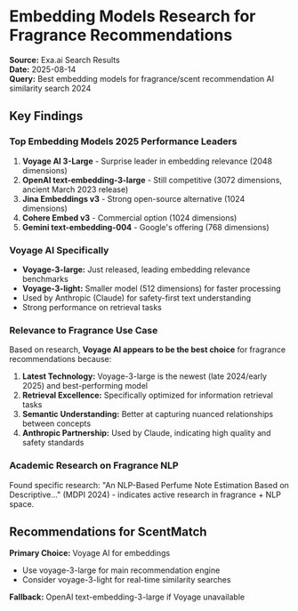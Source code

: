 # Embedding Models Research for Fragrance Recommendations

**Source:** Exa.ai Search Results  
**Date:** 2025-08-14  
**Query:** Best embedding models for fragrance/scent recommendation AI similarity search 2024

## Key Findings

### Top Embedding Models 2025 Performance Leaders

1. **Voyage AI 3-Large** - Surprise leader in embedding relevance (2048 dimensions)
2. **OpenAI text-embedding-3-large** - Still competitive (3072 dimensions, ancient March 2023 release)
3. **Jina Embeddings v3** - Strong open-source alternative (1024 dimensions)
4. **Cohere Embed v3** - Commercial option (1024 dimensions)
5. **Gemini text-embedding-004** - Google's offering (768 dimensions)

### Voyage AI Specifically

- **Voyage-3-large:** Just released, leading embedding relevance benchmarks
- **Voyage-3-light:** Smaller model (512 dimensions) for faster processing
- Used by Anthropic (Claude) for safety-first text understanding
- Strong performance on retrieval tasks

### Relevance to Fragrance Use Case

Based on research, **Voyage AI appears to be the best choice** for fragrance recommendations because:

1. **Latest Technology:** Voyage-3-large is the newest (late 2024/early 2025) and best-performing model
2. **Retrieval Excellence:** Specifically optimized for information retrieval tasks
3. **Semantic Understanding:** Better at capturing nuanced relationships between concepts
4. **Anthropic Partnership:** Used by Claude, indicating high quality and safety standards

### Academic Research on Fragrance NLP

Found specific research: "An NLP-Based Perfume Note Estimation Based on Descriptive..." (MDPI 2024) - indicates active research in fragrance + NLP space.

## Recommendations for ScentMatch

**Primary Choice:** Voyage AI for embeddings

- Use voyage-3-large for main recommendation engine
- Consider voyage-3-light for real-time similarity searches

**Fallback:** OpenAI text-embedding-3-large if Voyage unavailable
